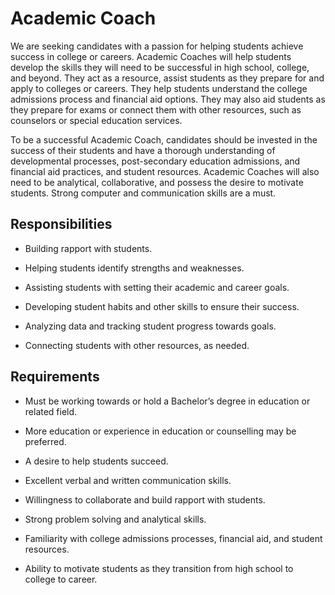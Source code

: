 # Academic Coach

We are seeking candidates with a passion for helping students achieve success in college or careers. Academic Coaches will help students develop the skills they will need to be successful in high school, college, and beyond. They act as a resource, assist students as they prepare for and apply to colleges or careers. They help students understand the college admissions process and financial aid options. They may also aid students as they prepare for exams or connect them with other resources, such as counselors or special education services.

To be a successful Academic Coach, candidates should be invested in the success of their students and have a thorough understanding of developmental processes, post-secondary education admissions, and financial aid practices, and student resources. Academic Coaches will also need to be analytical, collaborative, and possess the desire to motivate students. Strong computer and communication skills are a must.

## Responsibilities

* Building rapport with students.

* Helping students identify strengths and weaknesses.

* Assisting students with setting their academic and career goals.

* Developing student habits and other skills to ensure their success.

* Analyzing data and tracking student progress towards goals.

* Connecting students with other resources, as needed.

## Requirements

* Must be working towards or hold a Bachelor’s degree in education or related field.

* More education or experience in education or counselling may be preferred.

* A desire to help students succeed.

* Excellent verbal and written communication skills.

* Willingness to collaborate and build rapport with students.

* Strong problem solving and analytical skills.

* Familiarity with college admissions processes, financial aid, and student resources.

* Ability to motivate students as they transition from high school to college to career.

